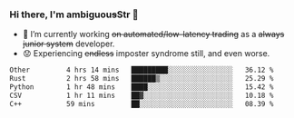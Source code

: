 ### Hi there, I'm ambiguou~~s~~Str 👋

<!--
**ambiguoustexture/ambiguoustexture** is a ✨ _special_ ✨ repository because its `README.md` (this file) appears on your GitHub profile.

Here are some ideas to get you started:
-->
- 🔭 I’m currently working ~~on automated/low-latency trading~~ as a ~~always junior system~~ developer.
- :worried: Experiencing ~~endless~~ imposter syndrome still, and even worse.

<!--START_SECTION:waka-->

```txt
Other         4 hrs 14 mins   █████████░░░░░░░░░░░░░░░░   36.12 %
Rust          2 hrs 58 mins   ██████▒░░░░░░░░░░░░░░░░░░   25.29 %
Python        1 hr 48 mins    ████░░░░░░░░░░░░░░░░░░░░░   15.42 %
CSV           1 hr 11 mins    ██▓░░░░░░░░░░░░░░░░░░░░░░   10.18 %
C++           59 mins         ██░░░░░░░░░░░░░░░░░░░░░░░   08.39 %
```

<!--END_SECTION:waka-->
